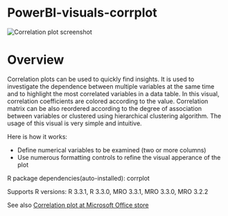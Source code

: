 # PowerBI-visuals-corrplot

![Correlation plot screenshot](https://az158878.vo.msecnd.net/marketing/Partner_21474836617/Product_42949680603/Asset_7a868097-1931-41b4-ae52-80b66476dbf1/CorrelationPlotscreenshot2.png)
# Overview
Correlation plots can be used to quickly find insights. It is used to investigate the dependence between multiple variables at the same time and to highlight the most correlated variables in a data table. In this visual, correlation coefficients are colored according to the value. Correlation matrix can be also reordered according to the degree of association between variables or clustered using hierarchical clustering algorithm. The usage of this visual is very simple and intuitive.

Here is how it works:
* Define numerical variables to be examined (two or more columns)
* Use numerous formatting controls to refine the visual apperance of the plot

R package dependencies(auto-installed): corrplot

Supports R versions: R 3.3.1, R 3.3.0, MRO 3.3.1, MRO 3.3.0, MRO 3.2.2

See also [Correlation plot at Microsoft Office store](https://store.office.com/en-us/app.aspx?assetid=WA104380814&sourcecorrid=22b62fb2-dcfc-4f65-98f8-1f8506b4fb69&searchapppos=0&ui=en-US&rs=en-US&ad=US&appredirect=false)